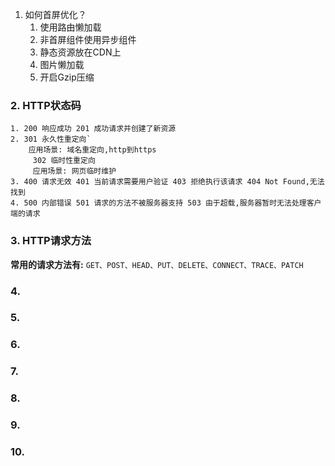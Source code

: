 1. 如何首屏优化？
   1. 使用路由懒加载
   2. 非首屏组件使用异步组件
   3.  静态资源放在CDN上
   4. 图片懒加载
   5. 开启Gzip压缩
### 2. HTTP状态码
	1. 200 响应成功 201 成功请求并创建了新资源
	2. 301 永久性重定向`
		应用场景: 域名重定向,http到https
		 302 临时性重定向
		 应用场景: 网页临时维护
	3. 400 请求无效 401 当前请求需要用户验证 403 拒绝执行该请求 404 Not Found,无法找到
	4. 500 内部错误 501 请求的方法不被服务器支持 503 由于超载,服务器暂时无法处理客户端的请求
### 3. HTTP请求方法
**常用的请求方法有:** `GET、POST、HEAD、PUT、DELETE、CONNECT、TRACE、PATCH`
### 4.
### 5.
### 6.
### 7.
### 8.
### 9.
### 10.